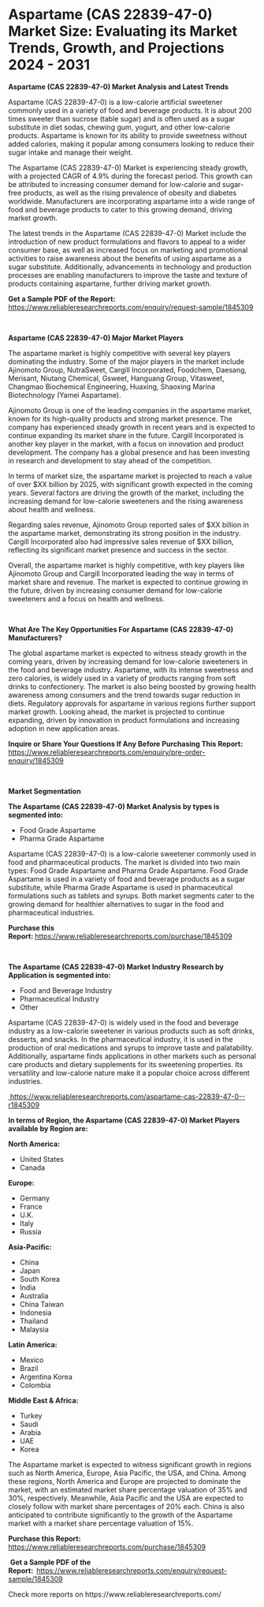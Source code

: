 <p><h1>Aspartame (CAS 22839-47-0) Market Size: Evaluating its Market Trends, Growth, and Projections 2024 - 2031</h1></p><p><strong>Aspartame (CAS 22839-47-0) Market Analysis and Latest Trends</strong></p>
<p><p>Aspartame (CAS 22839-47-0) is a low-calorie artificial sweetener commonly used in a variety of food and beverage products. It is about 200 times sweeter than sucrose (table sugar) and is often used as a sugar substitute in diet sodas, chewing gum, yogurt, and other low-calorie products. Aspartame is known for its ability to provide sweetness without added calories, making it popular among consumers looking to reduce their sugar intake and manage their weight.</p><p>The Aspartame (CAS 22839-47-0) Market is experiencing steady growth, with a projected CAGR of 4.9% during the forecast period. This growth can be attributed to increasing consumer demand for low-calorie and sugar-free products, as well as the rising prevalence of obesity and diabetes worldwide. Manufacturers are incorporating aspartame into a wide range of food and beverage products to cater to this growing demand, driving market growth.</p><p>The latest trends in the Aspartame (CAS 22839-47-0) Market include the introduction of new product formulations and flavors to appeal to a wider consumer base, as well as increased focus on marketing and promotional activities to raise awareness about the benefits of using aspartame as a sugar substitute. Additionally, advancements in technology and production processes are enabling manufacturers to improve the taste and texture of products containing aspartame, further driving market growth.</p></p>
<p><strong>Get a Sample PDF of the Report:&nbsp;</strong> <a href="https://www.reliableresearchreports.com/enquiry/request-sample/1845309">https://www.reliableresearchreports.com/enquiry/request-sample/1845309</a></p>
<p>&nbsp;</p>
<p><strong>Aspartame (CAS 22839-47-0) Major Market Players</strong></p>
<p><p>The aspartame market is highly competitive with several key players dominating the industry. Some of the major players in the market include Ajinomoto Group, NutraSweet, Cargill Incorporated, Foodchem, Daesang, Merisant, Niutang Chemical, Gsweet, Hanguang Group, Vitasweet, Changmao Biochemical Engineering, Huaxing, Shaoxing Marina Biotechnology (Yamei Aspartame).</p><p>Ajinomoto Group is one of the leading companies in the aspartame market, known for its high-quality products and strong market presence. The company has experienced steady growth in recent years and is expected to continue expanding its market share in the future. Cargill Incorporated is another key player in the market, with a focus on innovation and product development. The company has a global presence and has been investing in research and development to stay ahead of the competition.</p><p>In terms of market size, the aspartame market is projected to reach a value of over $XX billion by 2025, with significant growth expected in the coming years. Several factors are driving the growth of the market, including the increasing demand for low-calorie sweeteners and the rising awareness about health and wellness.</p><p>Regarding sales revenue, Ajinomoto Group reported sales of $XX billion in the aspartame market, demonstrating its strong position in the industry. Cargill Incorporated also had impressive sales revenue of $XX billion, reflecting its significant market presence and success in the sector.</p><p>Overall, the aspartame market is highly competitive, with key players like Ajinomoto Group and Cargill Incorporated leading the way in terms of market share and revenue. The market is expected to continue growing in the future, driven by increasing consumer demand for low-calorie sweeteners and a focus on health and wellness.</p></p>
<p>&nbsp;</p>
<p><strong>What Are The Key Opportunities For Aspartame (CAS 22839-47-0) Manufacturers?</strong></p>
<p><p>The global aspartame market is expected to witness steady growth in the coming years, driven by increasing demand for low-calorie sweeteners in the food and beverage industry. Aspartame, with its intense sweetness and zero calories, is widely used in a variety of products ranging from soft drinks to confectionery. The market is also being boosted by growing health awareness among consumers and the trend towards sugar reduction in diets. Regulatory approvals for aspartame in various regions further support market growth. Looking ahead, the market is projected to continue expanding, driven by innovation in product formulations and increasing adoption in new application areas.</p></p>
<p><strong>Inquire or Share Your Questions If Any Before Purchasing This Report:</strong> <a href="https://www.reliableresearchreports.com/enquiry/pre-order-enquiry/1845309">https://www.reliableresearchreports.com/enquiry/pre-order-enquiry/1845309</a></p>
<p>&nbsp;</p>
<p><strong>Market Segmentation</strong></p>
<p><strong>The Aspartame (CAS 22839-47-0) Market Analysis by types is segmented into:</strong></p>
<p><ul><li>Food Grade Aspartame</li><li>Pharma Grade Aspartame</li></ul></p>
<p><p>Aspartame (CAS 22839-47-0) is a low-calorie sweetener commonly used in food and pharmaceutical products. The market is divided into two main types: Food Grade Aspartame and Pharma Grade Aspartame. Food Grade Aspartame is used in a variety of food and beverage products as a sugar substitute, while Pharma Grade Aspartame is used in pharmaceutical formulations such as tablets and syrups. Both market segments cater to the growing demand for healthier alternatives to sugar in the food and pharmaceutical industries.</p></p>
<p><strong>Purchase this Report:&nbsp;</strong><a href="https://www.reliableresearchreports.com/purchase/1845309">https://www.reliableresearchreports.com/purchase/1845309</a></p>
<p>&nbsp;</p>
<p><strong>The Aspartame (CAS 22839-47-0) Market Industry Research by Application is segmented into:</strong></p>
<p><ul><li>Food and Beverage Industry</li><li>Pharmaceutical Industry</li><li>Other</li></ul></p>
<p><p>Aspartame (CAS 22839-47-0) is widely used in the food and beverage industry as a low-calorie sweetener in various products such as soft drinks, desserts, and snacks. In the pharmaceutical industry, it is used in the production of oral medications and syrups to improve taste and palatability. Additionally, aspartame finds applications in other markets such as personal care products and dietary supplements for its sweetening properties. Its versatility and low-calorie nature make it a popular choice across different industries.</p></p>
<p><a href="https://www.reliableresearchreports.com/aspartame-cas-22839-47-0--r1845309">&nbsp;https://www.reliableresearchreports.com/aspartame-cas-22839-47-0--r1845309</a></p>
<p><strong>In terms of Region, the Aspartame (CAS 22839-47-0) Market Players available by Region are:</strong></p>
<p>
    <p> <strong> North America: </strong>
        <ul>
            <li>United States</li>
            <li>Canada</li>
        </ul>
        </p> 
    <p> <strong> Europe: </strong>
        <ul>
            <li>Germany</li>
            <li>France</li>
            <li>U.K.</li>
            <li>Italy</li>
            <li>Russia</li>
        </ul>
        </p> 
    <p> <strong> Asia-Pacific: </strong>
        <ul>
            <li>China</li>
            <li>Japan</li>
            <li>South Korea</li>
            <li>India</li>
            <li>Australia</li>
            <li>China Taiwan</li>
            <li>Indonesia</li>
            <li>Thailand</li>
            <li>Malaysia</li>
        </ul>
        </p> 
    <p> <strong> Latin America: </strong>
        <ul>
            <li>Mexico</li>
            <li>Brazil</li>
            <li>Argentina Korea</li>
            <li>Colombia</li>
        </ul>
        </p> 
    <p> <strong> Middle East & Africa: </strong>
        <ul>
            <li>Turkey</li>
            <li>Saudi</li>
            <li>Arabia</li>
            <li>UAE</li>
            <li>Korea</li>
        </ul>
    </p>
    </p>
<p><p>The Aspartame market is expected to witness significant growth in regions such as North America, Europe, Asia Pacific, the USA, and China. Among these regions, North America and Europe are projected to dominate the market, with an estimated market share percentage valuation of 35% and 30%, respectively. Meanwhile, Asia Pacific and the USA are expected to closely follow with market share percentages of 20% each. China is also anticipated to contribute significantly to the growth of the Aspartame market with a market share percentage valuation of 15%.</p></p>
<p><strong>Purchase this Report: </strong><a href="https://www.reliableresearchreports.com/purchase/1845309">https://www.reliableresearchreports.com/purchase/1845309</a></p>
<p>&nbsp;<strong>Get a Sample PDF of the Report:&nbsp;&nbsp;</strong><a href="https://www.reliableresearchreports.com/enquiry/request-sample/1845309">https://www.reliableresearchreports.com/enquiry/request-sample/1845309</a></p>
<p><strong></strong></p>
<p>Check more reports on https://www.reliableresearchreports.com/</p>